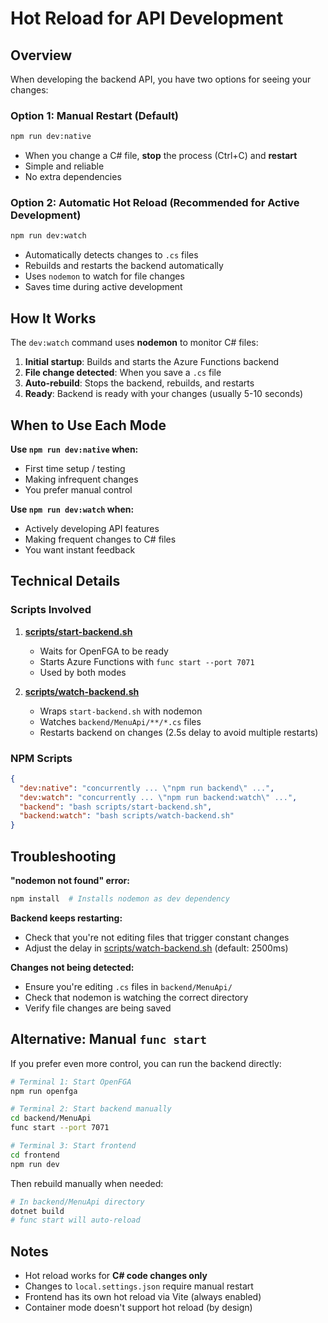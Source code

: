 # Hot Reload for API Development

## Overview

When developing the backend API, you have two options for seeing your changes:

### Option 1: Manual Restart (Default)
```bash
npm run dev:native
```
- When you change a C# file, **stop** the process (Ctrl+C) and **restart**
- Simple and reliable
- No extra dependencies

### Option 2: Automatic Hot Reload (Recommended for Active Development)
```bash
npm run dev:watch
```
- Automatically detects changes to `.cs` files
- Rebuilds and restarts the backend automatically
- Uses `nodemon` to watch for file changes
- Saves time during active development

## How It Works

The `dev:watch` command uses **nodemon** to monitor C# files:

1. **Initial startup**: Builds and starts the Azure Functions backend
2. **File change detected**: When you save a `.cs` file
3. **Auto-rebuild**: Stops the backend, rebuilds, and restarts
4. **Ready**: Backend is ready with your changes (usually 5-10 seconds)

## When to Use Each Mode

**Use `npm run dev:native` when:**
- First time setup / testing
- Making infrequent changes
- You prefer manual control

**Use `npm run dev:watch` when:**
- Actively developing API features
- Making frequent changes to C# files
- You want instant feedback

## Technical Details

### Scripts Involved

1. **[scripts/start-backend.sh](scripts/start-backend.sh)**
   - Waits for OpenFGA to be ready
   - Starts Azure Functions with `func start --port 7071`
   - Used by both modes

2. **[scripts/watch-backend.sh](scripts/watch-backend.sh)**
   - Wraps `start-backend.sh` with nodemon
   - Watches `backend/MenuApi/**/*.cs` files
   - Restarts backend on changes (2.5s delay to avoid multiple restarts)

### NPM Scripts

```json
{
  "dev:native": "concurrently ... \"npm run backend\" ...",
  "dev:watch": "concurrently ... \"npm run backend:watch\" ...",
  "backend": "bash scripts/start-backend.sh",
  "backend:watch": "bash scripts/watch-backend.sh"
}
```

## Troubleshooting

**"nodemon not found" error:**
```bash
npm install  # Installs nodemon as dev dependency
```

**Backend keeps restarting:**
- Check that you're not editing files that trigger constant changes
- Adjust the delay in [scripts/watch-backend.sh](scripts/watch-backend.sh) (default: 2500ms)

**Changes not being detected:**
- Ensure you're editing `.cs` files in `backend/MenuApi/`
- Check that nodemon is watching the correct directory
- Verify file changes are being saved

## Alternative: Manual `func start`

If you prefer even more control, you can run the backend directly:

```bash
# Terminal 1: Start OpenFGA
npm run openfga

# Terminal 2: Start backend manually
cd backend/MenuApi
func start --port 7071

# Terminal 3: Start frontend
cd frontend
npm run dev
```

Then rebuild manually when needed:
```bash
# In backend/MenuApi directory
dotnet build
# func start will auto-reload
```

## Notes

- Hot reload works for **C# code changes only**
- Changes to `local.settings.json` require manual restart
- Frontend has its own hot reload via Vite (always enabled)
- Container mode doesn't support hot reload (by design)
